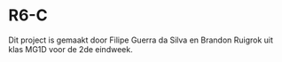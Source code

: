 # R6-C

Dit project is gemaakt door Filipe Guerra da Silva en Brandon Ruigrok uit klas MG1D voor de 2de eindweek.
